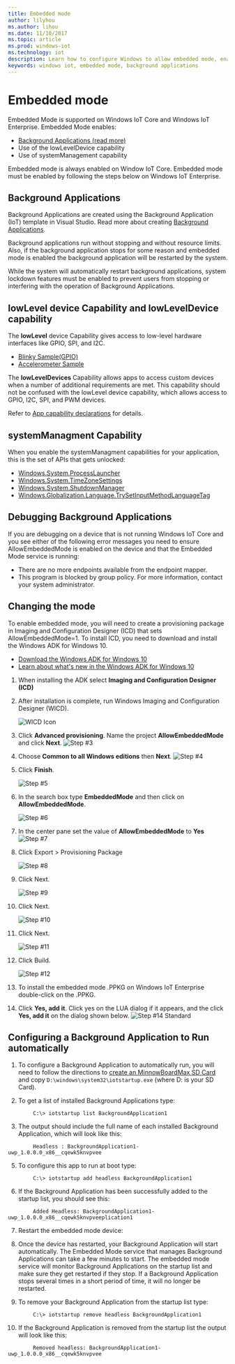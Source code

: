 ```yaml
---
title: Embedded mode
author: lilyhou
ms.author: lihou
ms.date: 11/10/2017
ms.topic: article
ms.prod: windows-iot
ms.technology: iot
description: Learn how to configure Windows to allow embedded mode, enabling background applications and other capabilities.
keywords: windows iot, embedded mode, background applications
---
```


# Embedded mode

Embedded Mode is supported on Windows IoT Core and Windows IoT Enterprise. Embedded Mode enables:

* [Background Applications (read more)](https://docs.microsoft.com/windows/iot-core/develop-your-app/backgroundapplications)
* Use of the lowLevelDevice capability
* Use of systemManagement capability

Embedded mode is always enabled on Window IoT Core.
Embedded mode must be enabled by following the steps below on Windows IoT Enterprise.

## Background Applications

Background Applications are created using the Background Application (IoT) template in Visual Studio.
Read more about creating [Background Applications](https://docs.microsoft.com/windows/iot-core/develop-your-app/backgroundapplications).

Background applications run without stopping and without resource limits. Also, if the background application stops for some reason and embedded mode is enabled the background application will be restarted by the system.

While the system will automatically restart background applications, system lockdown features must be enabled to prevent users from stopping or interfering with the operation of Background Applications.

## lowLevel device Capability and lowLevelDevice capability

The **lowLevel** device Capability gives access to low-level hardware interfaces like GPIO, SPI, and I2C.

* [Blinky Sample(GPIO)](https://developer.microsoft.com/windows/iot/samples/helloblinky)
* [Accelerometer Sample](https://github.com/Microsoft/Windows-iotcore-samples/tree/master/Samples/Accelerometer)

The **lowLevelDevices** Capability allows apps to access custom devices when a number of additional requirements are met. This
capability should not be confused with the lowLevel device capability, which allows access to GPIO, I2C, SPI, and PWM devices.

Refer to [App capability declarations](https://docs.microsoft.com/windows/uwp/packaging/app-capability-declarations) for details.

## systemManagment Capability

When you enable the systemManagment capabilities for your application, this is the set of APIs that gets unlocked:  

* [Windows.System.ProcessLauncher](https://msdn.microsoft.com/library/windows/apps/windows.system.processlauncher.aspx)
* [Windows.System.TimeZoneSettings](https://msdn.microsoft.com/library/windows/apps/windows.system.timezonesettings.aspx)
* [Windows.System.ShutdownManager](https://msdn.microsoft.com/library/windows/apps/windows.system.shutdownmanager.aspx)
* [Windows.Globalization.Language.TrySetInputMethodLanguageTag](https://msdn.microsoft.com/library/windows/apps/windows.globalization.language.trysetinputmethodlanguagetag.aspx)

## Debugging Background Applications

If you are debugging on a device that is not running Windows IoT Core and you see either of the following error messages you need to ensure AllowEmbeddedMode is enabled on the device and that the Embedded Mode service is running:

* There are no more endpoints available from the endpoint mapper.
* This program is blocked by group policy. For more information, contact your system administrator.

## Changing the mode
To enable embedded mode, you will need to create a provisioning package in Imaging and Configuration Designer (ICD) that sets AllowEmbeddedMode=1.  To install ICD, you need to download and install the Windows ADK for Windows 10.

* [Download the Windows ADK for Windows 10](https://go.microsoft.com/fwlink/p/?LinkId=526740)
* [Learn about what's new in the Windows ADK for Windows 10](https://msdn.microsoft.com/library/windows/hardware/dn927348(v=vs.85).aspx)

1. When installing the ADK select **Imaging and Configuration Designer (ICD)**
2. After installation is complete, run Windows Imaging and Configuration Designer (WICD).

    ![WICD Icon](../media/EmbeddedMode/WICD_Icon.png)

3. Click **Advanced provisioning**.  Name the project **AllowEmbeddedMode** and click **Next**.
    ![Step #3](../media/EmbeddedMode/Step3.png)

4. Choose **Common to all Windows editions** then **Next**.
    ![Step #4](../media/EmbeddedMode/Step4.png)

5. Click **Finish**.

    ![Step #5](../media/EmbeddedMode/Step5.png)

6. In the search box type **EmbeddedMode** and then click on **AllowEmbeddedMode**.

    ![Step #6](../media/EmbeddedMode/Step6.png)

7. In the center pane set the value of **AllowEmbeddedMode** to **Yes**
    ![Step #7](../media/EmbeddedMode/Step7.png)

8. Click Export > Provisioning Package

    ![Step #8](../media/EmbeddedMode/Step8.png)

9. Click Next.

    ![Step #9](../media/EmbeddedMode/Step9.png)

10. Click Next.

    ![Step #10](../media/EmbeddedMode/Step10.png)

11. Click Next.

    ![Step #11](../media/EmbeddedMode/Step11.png)

12. Click Build.

    ![Step #12](../media/EmbeddedMode/Step12.png)

13. To install the embedded mode .PPKG on Windows IoT Enterprise double-click on the .PPKG.

14. Click **Yes, add it**.
    Click yes on the LUA dialog if it appears, and the click **Yes, add it** on the dialog shown below.
    ![Step #14 Standard](../media/EmbeddedMode/Step14Standard.png)


## Configuring a Background Application to Run automatically
1. To configure a Background Application to automatically run, you will need to follow the directions to [create an MinnowBoardMax SD Card](https://developer.microsoft.com/windows/iot/getstarted) and copy `D:\windows\system32\iotstartup.exe` (where D: is your SD Card).

2. To get a list of installed Background Applications type:
```
        C:\> iotstartup list BackgroundApplication1
```
3. The output should include the full name of each installed Background Application, which will look like this:
```
        Headless : BackgroundApplication1-uwp_1.0.0.0_x86__cqewk5knvpvee
```
5. To configure this app to run at boot type:
```
        C:\> iotstartup add headless BackgroundApplication1
```
6. If the Background Application has been successfully added to the startup list, you should see this:
```
        Added Headless: BackgroundApplication1-uwp_1.0.0.0_x86__cqewk5knvpveeplication1
```
7. Restart the embedded mode device:

8. Once the device has restarted, your Background Application will start automatically.  The Embedded Mode service that manages Background Applications can take a few minutes to start.  The embedded mode service will monitor Background Applications on the startup list and make sure they get restarted if they stop.  If a Background Application stops several times in a short period of time, it will no longer be restarted.

9. To remove your Background Application from the startup list type:
```
        C:\> iotstartup remove headless BackgroundApplication1
```
10. If the Background Application is removed from the startup list the output will look like this:
```
        Removed headless: BackgroundApplication1-uwp_1.0.0.0_x86__cqewk5knvpvee
```
